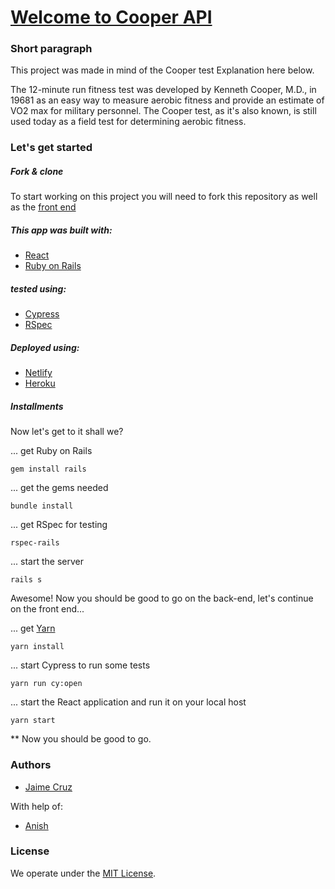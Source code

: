 # [Welcome to Cooper API](https://cooper-api-challenge.herokuapp.com/)


### Short paragraph

This project was made in mind of the Cooper test Explanation here below.

The 12-minute run fitness test was developed by Kenneth Cooper, M.D., in 19681 as an easy way to measure aerobic fitness and provide an estimate of VO2 max for military personnel. The Cooper test, as it's also known, is still used today as a field test for determining aerobic fitness.

### Let's get started

##### Fork & clone
To start working on this project you will need to fork this repository as well as the [front end](https://github.com/JaimeCrz/Front_cooper_challenge)

##### This app was built with:

* [React](https://reactjs.org/)
* [Ruby on Rails](https://rubyonrails.org/)

##### tested using:

* [Cypress](https://www.cypress.io/)
* [RSpec](https://rspec.info/)


##### Deployed using:

* [Netlify](https://www.netlify.com/)
* [Heroku](https://www.heroku.com/)


##### Installments
Now let's get to it shall we?

... get Ruby on Rails
```
gem install rails
```
... get the gems needed

```
bundle install
```
... get RSpec for testing
```
rspec-rails
```
... start the server
```
rails s
```
Awesome! Now you should be good to go on the back-end, let's continue on the front end...

... get [Yarn](https://yarnpkg.com/)
```
yarn install
```
... start Cypress to run some tests
```
yarn run cy:open
```
... start the React application and run it on your local host
```
yarn start
```
** Now you should be good to go.

### Authors

* [Jaime Cruz](githuburl)

With help of:
* [Anish](ghttps://github.com/Anish2504)

### License
We operate under the [MIT License](https://en.wikipedia.org/wiki/MIT_License).


